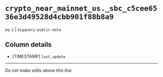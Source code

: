 # `crypto_near_mainnet_us._sbc_c5cee6536e3d49528d4cbb901f88b8a9`
`bq-1` | `bigquery-public-data`

## Column details
* [TIMESTAMP] `last_update`

-------------------------------------------------------------------------------
*Do not make edits above this line.*

